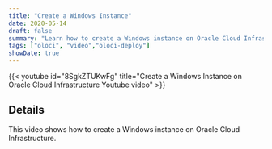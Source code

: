 ```yaml
---
title: "Create a Windows Instance"
date: 2020-05-14
draft: false
summary: "Learn how to create a Windows instance on Oracle Cloud Infrastructure."
tags: ["oloci", "video","oloci-deploy"]
showDate: true
---
```


{{< youtube id="8SgkZTUKwFg" title="Create a Windows Instance on Oracle Cloud Infrastructure Youtube video" >}}

## Details

This video shows how to create a Windows instance on Oracle Cloud Infrastructure.
